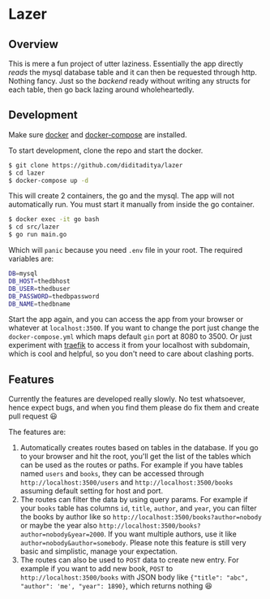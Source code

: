 # Lazer

## Overview

This is mere a fun project of utter laziness. Essentially the app directly *reads* the mysql database table and it can then be requested through http. Nothing fancy. Just so the *backend* ready without writing any structs for each table, then go back lazing around wholeheartedly.

## Development

Make sure [docker](https://docs.docker.com/install/) and [docker-compose](https://docs.docker.com/compose/install/) are installed.

To start development, clone the repo and start the docker.

```bash
$ git clone https://github.com/diditaditya/lazer
$ cd lazer
$ docker-compose up -d
```

This will create 2 containers, the go and the mysql. The app will not automatically run. You must start it manually from inside the go container.

```bash
$ docker exec -it go bash
$ cd src/lazer
$ go run main.go
```

Which will `panic` because you need `.env` file in your root. The required variables are:

```bash
DB=mysql
DB_HOST=thedbhost
DB_USER=thedbuser
DB_PASSWORD=thedbpassword
DB_NAME=thedbname
```

Start the app again, and you can access the app from your browser or whatever at `localhost:3500`. If you want to change the port just change the `docker-compose.yml` which maps default `gin` port at 8080 to 3500. Or just experiment with [traefik](https://docs.traefik.io/) to access it from your localhost with subdomain, which is cool and helpful, so you don't need to care about clashing ports.

## Features

Currently the features are developed really slowly. No test whatsoever, hence expect bugs, and when you find them please do fix them and create pull request :smiley:

The features are:
1. Automatically creates routes based on tables in the database. If you go to your browser and hit the root, you'll get the list of the tables which can be used as the routes or paths. For example if you have tables named `users` and `books`, they can be accessed through `http://localhost:3500/users` and `http://localhost:3500/books` assuming default setting for host and port.
2. The routes can filter the data by using query params. For example if your `books` table has columns `id`, `title`, `author`, and `year`, you can filter the books by author like so `http://localhost:3500/books?author=nobody` or maybe the year also `http://localhost:3500/books?author=nobody&year=2000`. If you want multiple authors, use it like `author=nobody&author=somebody`. Please note this feature is still very basic and simplistic, manage your expectation.
3. The routes can also be used to `POST` data to create new entry. For example if you want to add new book, `POST` to `http://localhost:3500/books` with JSON body like `{"title": "abc", "author": 'me', "year": 1890}`, which returns nothing :satisfied: